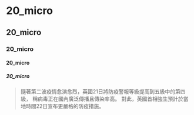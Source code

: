 # 20_micro
## 20_micro
### 20_micro
#### 20_micro
##### 20_micro

>隨著第二波疫情愈演愈烈，英國21日將防疫警報等級提高到五級中的第四級，
>稱病毒正在國內廣泛傳播且傳染率高。
>對此，英國首相強生預計於當地時間22日宣布更嚴格的防疫措施。
